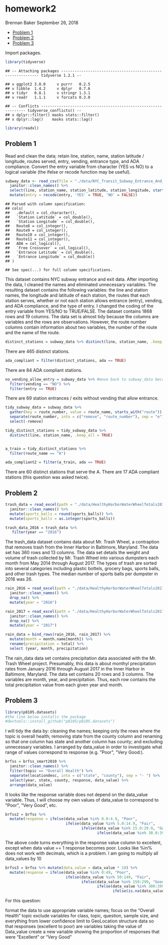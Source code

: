 homework2
================
Brennan Baker
September 26, 2018

-   [Problem 1](#problem-1)
-   [Problem 2](#problem-2)
-   [Problem 3](#problem-3)

Import packages.

``` r
library(tidyverse)
```

    ## -- Attaching packages ------------------------------------------------------------ tidyverse 1.2.1 --

    ## v ggplot2 3.0.0     v purrr   0.2.5
    ## v tibble  1.4.2     v dplyr   0.7.6
    ## v tidyr   0.8.1     v stringr 1.3.1
    ## v readr   1.1.1     v forcats 0.3.0

    ## -- Conflicts --------------------------------------------------------------- tidyverse_conflicts() --
    ## x dplyr::filter() masks stats::filter()
    ## x dplyr::lag()    masks stats::lag()

``` r
library(readxl)
```

Problem 1
---------

Read and clean the data; retain line, station, name, station latitude / longitude, routes served, entry, vending, entrance type, and ADA compliance. Convert the entry variable from character (YES vs NO) to a logical variable (the ifelse or recode function may be useful).

``` r
subway_data <- read_csv(file = "./data/NYC_Transit_Subway_Entrance_And_Exit_Data.csv") %>% 
  janitor::clean_names() %>% 
  select(line, station_name, station_latitude, station_longitude, starts_with("route"), entry, entrance_type, vending, ada) %>% 
  mutate(entry = recode(entry, 'YES' = TRUE, 'NO' = FALSE))
```

    ## Parsed with column specification:
    ## cols(
    ##   .default = col_character(),
    ##   `Station Latitude` = col_double(),
    ##   `Station Longitude` = col_double(),
    ##   Route8 = col_integer(),
    ##   Route9 = col_integer(),
    ##   Route10 = col_integer(),
    ##   Route11 = col_integer(),
    ##   ADA = col_logical(),
    ##   `Free Crossover` = col_logical(),
    ##   `Entrance Latitude` = col_double(),
    ##   `Entrance Longitude` = col_double()
    ## )

    ## See spec(...) for full column specifications.

This dataset contains NYC subway entrance and exit data. After importing the data, I cleaned the names and eliminated unnecessary variables. The resulting dataset contains the following variables: the line and station names, the longitude and latitude of each station, the routes that each station serves, whether or not each station allows entrance (entry), vending, and ADA compliance, and the type of entry. I changed the coding of the entry variable from YES/NO to TRUE/FALSE. The dataset contains 1868 rows and 19 columns. The data set is almost tidy because the columns are variables and the rows are observations. However, the route number columns contain information about two variables, the number of the route and the name of the route.

``` r
distinct_stations = subway_data %>% distinct(line, station_name, .keep_all = TRUE)
```

There are 465 distinct stations.

``` r
ada_compliant = filter(distinct_stations, ada == TRUE)
```

There are 84 ADA compliant stations.

``` r
no_vending_allow_entry = subway_data %>% #move back to subway_data because each station has multiple entrances
  filter(vending == "NO") %>% 
  filter(entry == TRUE)
```

There are 69 station entrances / exits without vending that allow entrance.

``` r
tidy_subway_data = subway_data %>% 
  gather(key = route_number, value = route_name, starts_with("route")) %>% 
  separate(route_number, into = c("remove", "route_number"), sep = "e") %>% 
  select(-remove)
```

``` r
tidy_distinct_stations = tidy_subway_data %>% 
  distinct(line, station_name, .keep_all = TRUE)


a_train = tidy_distinct_stations %>% 
  filter(route_name == "A")

ada_compliant2 = filter(a_train, ada == TRUE)
```

There are 60 distinct stations that serve the A. There are 17 ADA compliant stations (this question was asked twice).

Problem 2
---------

``` r
trash_data = read_excel(path = "./data/HealthyHarborWaterWheelTotals2017-9-26.xlsx", sheet = "Mr. Trash Wheel", range = cell_cols("A:M")) %>% 
  janitor::clean_names() %>% 
  mutate(sports_balls = round(sports_balls)) %>% 
  mutate(sports_balls = as.integer(sports_balls))

trash_data_2016 = trash_data %>% 
   filter(year == "2016")
```

The trash\_data dataset contains data about Mr. Trash Wheel, a contraption that removes trash from the Inner Harbor in Baltimore, Maryland. The data set has 360 rows and 13 columns. The data set details the weight and volume of trash collected by Mr. Trash Wheel into various dumpsters each month from May 2014 through August 2017. The types of trash are sorted into several categories including plastic bottels, grocery bags, sports balls, and other trash types. The median number of sports balls per dumpster in 2016 was 26.

``` r
rain_2016 = read_excel(path = "./data/HealthyHarborWaterWheelTotals2017-9-26.xlsx", sheet = "2016 Precipitation", range = cell_rows(2:14)) %>% 
  janitor::clean_names() %>%
  drop_na() %>% 
  mutate(year = "2016")

rain_2017 = read_excel(path = "./data/HealthyHarborWaterWheelTotals2017-9-26.xlsx", sheet = "2017 Precipitation", range = cell_rows(2:14)) %>% 
  janitor::clean_names() %>%
  drop_na() %>% 
  mutate(year = "2017")

rain_data = bind_rows(rain_2016, rain_2017) %>% 
  mutate(month = month.name[month]) %>% 
  rename(precipitation = total) %>% 
  select (year, month, precipitation)
```

The rain\_data data set contains precipitation data associated with the Mr. Trash Wheel project. Presumably, this data is about monthyl precipitation rates from January 2016 through August 2017 in the Inner Harbor in Baltimore, Maryland. The data set contains 20 rows and 3 columns. The variables are month, year, and precipitation. Thus, each row contains the total precipitation value from each given year and month.

Problem 3
---------

``` r
library(p8105.datasets)
#the line below installs the package
#devtools::install_github("p8105/p8105.datasets")
```

I will tidy the data by: cleaning the names; keeping only the rows where the topic is overall health; removing state from the county column and renaming so that one column has state and another column has county; and excluding unnecessary variables. I arranged by data\_value in order to investigate what range of values correspond to response (e.g. "Poor", "Very Good:).

``` r
brfss = brfss_smart2010 %>% 
  janitor::clean_names() %>% 
  filter(topic == "Overall Health") %>% 
  separate(locationdesc, into = c("state", "county"), sep = "- ") %>% 
  select(year, state, county, response, data_value) %>% 
  arrange(data_value)
```

It looks like the response variable does not depend on the data\_value variable. Thus, I will choose my own values of data\_value to correspond to "Poor", "Very Good", etc.

``` r
brfss2 = brfss %>% 
  mutate(response = ifelse(data_value %in% 0.0:4.9, "Poor",
                           ifelse(data_value %in% 5.0:14.9, "Fair",
                                  ifelse(data_value %in% 15.0:29.9, "Good",
                                         ifelse(data_value %in% 30.0:39.9, "Very Good", "Excellent")))))
```

The above code turns everything in the response value column to excellent, except when data value == 1 response becomes poor. Looks like %in% does not work with decimals, which is a problem. I am going to multiply all data\_values by 10

``` r
brfss3 = brfss %>% mutate(data_value = data_value * 10) %>% 
  mutate(response = ifelse(data_value %in% 0:49, "Poor",
                           ifelse(data_value %in% 50:149, "Fair",
                                  ifelse(data_value %in% 150:299, "Good",
                                         ifelse(data_value %in% 300:399, "Very Good",
                                                ifelse(is.na(data_value), NA, "Excellent"))))))
```

For this question:

format the data to use appropriate variable names; focus on the “Overall Health” topic exclude variables for class, topic, question, sample size, and everything from lower confidence limit to GeoLocation structure data so that responses (excellent to poor) are variables taking the value of Data\_value create a new variable showing the proportion of responses that were “Excellent” or “Very Good”
